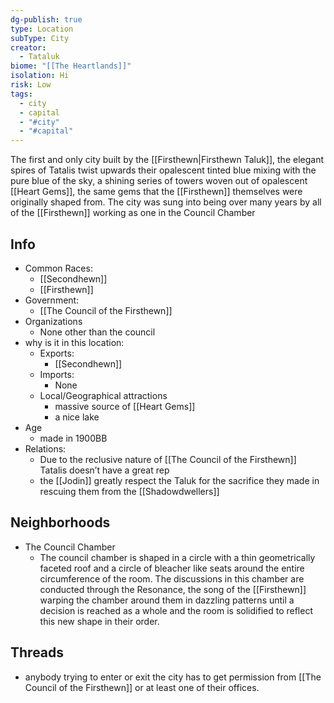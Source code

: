 ```yaml
---
dg-publish: true
type: Location
subType: City
creator:
  - Tataluk
biome: "[[The Heartlands]]"
isolation: Hi
risk: Low
tags:
  - city
  - capital
  - "#city"
  - "#capital"
---
```

The first and only city built by the [[Firsthewn|Firsthewn Taluk]], the elegant spires of Tatalis twist upwards their opalescent tinted blue mixing with the pure blue of the sky, a shining series of towers woven out of opalescent [[Heart Gems]], the same gems that the [[Firsthewn]] themselves were originally shaped from. The city was sung into being over many years by all of the [[Firsthewn]] working as one in the Council Chamber
## Info
- Common Races:
	- [[Secondhewn]]
	- [[Firsthewn]]
- Government:
	- [[The Council of the Firsthewn]]
- Organizations
	- None other than the council
- why is it in this location:
	- Exports:
		- [[Secondhewn]]
	- Imports:
		- None
	- Local/Geographical attractions
		- massive source of [[Heart Gems]]
		- a nice lake
- Age
	- made in 1900BB 
- Relations:
	- Due to the reclusive nature of [[The Council of the Firsthewn]] Tatalis doesn’t have a great rep
	- the [[Jodin]] greatly respect the Taluk for the sacrifice they made in rescuing them from the [[Shadowdwellers]]
	  
## Neighborhoods
-  The Council Chamber
	- The council chamber is shaped in a circle with a thin geometrically faceted roof and a circle of bleacher like seats around the entire circumference of the room. The discussions in this chamber are conducted through the Resonance, the song of the [[Firsthewn]] warping the chamber around them in dazzling patterns until a decision is reached as a whole and the room is solidified to reflect this new shape in their order.
## Threads
- anybody trying to enter or exit the city has to get permission from [[The Council of the Firsthewn]] or at least one of their offices. 